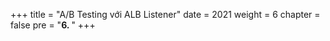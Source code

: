 +++
title = "A/B Testing với ALB Listener"
date = 2021
weight = 6
chapter = false
pre = "<b>6. </b>"
+++
